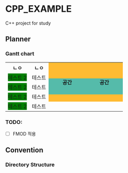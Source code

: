 # CPP_EXAMPLE

C++ project for study

## Planner

### Gantt chart

<style>
  .gc {
  }
  .test1 {
    background: var(--foo)
  }
  .c {
    width: 100px;
    /* background: linear-gradient(#fb3 33.3%, #58a 33.3%, #58a 66.6%, #5ba 66.6%); */
    /* background: linear-gradient(#fb3 33.3%, #58a 0, #58a 66.6%, #5ba 0); */
    /* background: linear-gradient(#fb3 50%, #5ba 50%); */
    background: linear-gradient(#fb3 50%, #5ba 0);
    background-size: 100% 100px;
  }
</style>
<table class="gc">
<tr>
  <th>ㄴㅇ</th>
  <th>ㄴㅇ</th>
  <th class="c" rowspan=4>공간</th>
  <th class="c" rowspan=4>공간</th>
</tr>
<tr>
  <td style="--foo:green;">
    <div class="test1">테스트 2</div>
  </td>
  <td class="test2">테스트</td>
</tr>
<tr>
  <td style="--foo:green;">
    <div class="test1">테스트 2</div>
  </td>
  <td class="test2">테스트</td>
</tr>
<tr>
  <td style="--foo:green;">
    <div class="test1">테스트 2</div>
  </td>
  <td class="test2">테스트</td>
</tr>
<tr>
  <td style="--foo:green;">
    <div class="test1">테스트 2</div>
  </td>
  <td class="test2">테스트</td>
</tr>
</table>

### TODO:

- [ ] FMOD 적용

## Convention

### Directory Structure
